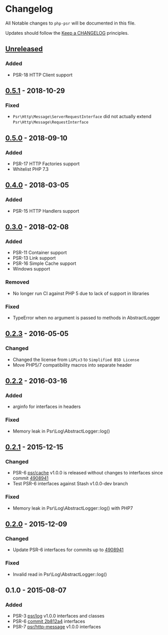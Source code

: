 # Changelog

All Notable changes to `php-psr` will be documented in this file.

Updates should follow the [Keep a CHANGELOG](http://keepachangelog.com/) principles.

## [Unreleased]

### Added
- PSR-18 HTTP Client support

## [0.5.1] - 2018-10-29

### Fixed 
- `Psr\Http\Message\ServerRequestInterface` did not actually extend `Psr\Http\Message\RequestInterface`

## [0.5.0] - 2018-09-10

### Added
- PSR-17 HTTP Factories support
- Whitelist PHP 7.3

## [0.4.0] - 2018-03-05

### Added
- PSR-15 HTTP Handlers support

## [0.3.0] - 2018-02-08

### Added
- PSR-11 Container support
- PSR-13 Link support
- PSR-16 Simple Cache support
- Windows support

### Removed
- No longer run CI against PHP 5 due to lack of support in libraries

### Fixed 
- TypeError when no argument is passed to methods in AbstractLogger

## [0.2.3] - 2016-05-05

### Changed
- Changed the license from `LGPLv3` to `Simplified BSD License`
- Move PHP5/7 compatibility macros into separate header

## [0.2.2] - 2016-03-16

### Added
- arginfo for interfaces in headers

### Fixed 
- Memory leak in Psr\Log\AbstractLogger::log()
 
## [0.2.1] - 2015-12-15

### Changed
- PSR-6 [psr/cache](https://github.com/php-fig/cache) v1.0.0 is released without changes to interfaces since commit [4908941](https://github.com/php-fig/cache/commit/4908941)
- Test PSR-6 interfaces against Stash v1.0.0-dev branch

### Fixed
- Memory leak in Psr\Log\AbstractLogger::log() with PHP7

## [0.2.0] - 2015-12-09

### Changed
- Update PSR-6 interfaces for commits up to [4908941](https://github.com/php-fig/cache/commit/4908941)

### Fixed
- Invalid read in Psr\Log\AbstractLogger::log()

## 0.1.0 - 2015-08-07

### Added
- PSR-3 [psr/log](https://github.com/php-fig/log) v1.0.0 interfaces and classes
- PSR-6 [commit 2b812a4](https://github.com/php-fig/fig-standards/commit/2b812a4) interfaces
- PSR-7 [psr/http-message](https://github.com/php-fig/http-message) v1.0.0 interfaces


[Unreleased]: https://github.com/jbboehr/php-psr/compare/v0.5.1...HEAD
[0.5.1]: https://github.com/jbboehr/php-psr/compare/v0.5.0...v0.5.1
[0.5.0]: https://github.com/jbboehr/php-psr/compare/v0.4.0...v0.5.0
[0.4.0]: https://github.com/jbboehr/php-psr/compare/v0.3.0...v0.4.0
[0.3.0]: https://github.com/jbboehr/php-psr/compare/v0.2.3...v0.3.0
[0.2.3]: https://github.com/jbboehr/php-psr/compare/v0.2.2...v0.2.3
[0.2.2]: https://github.com/jbboehr/php-psr/compare/v0.2.1...v0.2.2
[0.2.1]: https://github.com/jbboehr/php-psr/compare/v0.2.0...v0.2.1
[0.2.0]: https://github.com/jbboehr/php-psr/compare/v0.1.0...v0.2.0
